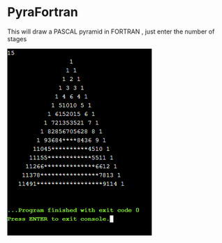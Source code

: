 # PyraFortran
This will draw a PASCAL pyramid in FORTRAN , just enter the number of stages

![e](https://github.com/alexdieu/PyraFortran/blob/main/image_2020-11-26_215639.png)
